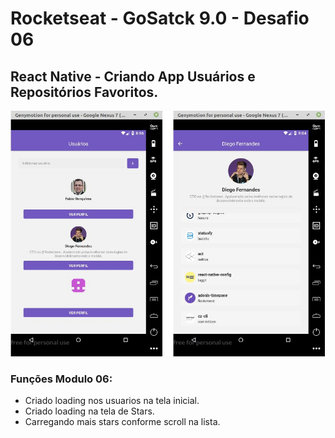 # Rocketseat - GoSatck 9.0 - Desafio 06

## React Native - Criando App Usuários e Repositórios Favoritos.

![Tela01](https://github.com/fabioindaiatuba/Rocketseat-9.0-desafio06/blob/master/snapshots/snapshot01.jpg)

### Funções Modulo 06:
* Criado loading nos usuarios na tela inicial.
* Criado loading na tela de Stars.
* Carregando mais stars conforme scroll na lista.
